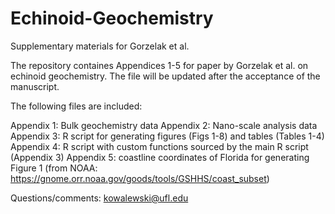# Echinoid-Geochemistry

Supplementary materials for Gorzelak et al.

The repository containes Appendices 1-5 for paper by Gorzelak et al. on echinoid geochemistry. The file will be updated after the acceptance of the manuscript.

The following files are included:

Appendix 1: Bulk geochemistry data
Appendix 2: Nano-scale analysis data
Appendix 3: R script for generating figures (Figs 1-8) and tables (Tables 1-4)
Appendix 4: R script with custom functions sourced by the main R script (Appendix 3)
Appendix 5: coastline coordinates of Florida for generating Figure 1 (from NOAA: https://gnome.orr.noaa.gov/goods/tools/GSHHS/coast_subset)

Questions/comments: kowalewski@ufl.edu

